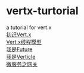 # vertx-turtorial
a tutorial for vert.x <br>
[初识Vert.x](docs/initialVertx.md)<br>
[Vert.x线程模型](docs/threadModel.md)<br>
[我是Future](docs/ImFuture.md)<br>
[我是Verticle](docs/verticle_1.md)<br>
[微服务之网关](docs/misc_gateway.md)<br>